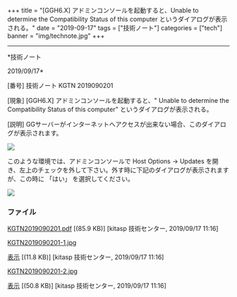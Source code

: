 ﻿+++
title = "[GGH6.X] アドミンコンソールを起動すると、Unable to determine the Compatibility Status of this computer というダイアログが表示される。"
date = "2019-09-17"
tags = ["技術ノート"]
categories = ["tech"]
banner = "img/technote.jpg"
+++

-----------------------------------------------------------------------------------------------------------------------------

*技術ノート

2019/09/17*


[番号]
技術ノート KGTN 2019090201

[現象]
[GGH6.X] アドミンコンソールを起動すると、" Unable to determine the
Compatibility Status of this computer" というダイアログが表示される。

[説明]
GGサーバーがインターネットへアクセスが出来ない場合、このダイアログが表示されます。

![](http://techreport.kitasp.net/attachments/download/4385/KGTN2019090201-1.jpg)

このような環境では、アドミンコンソールで Host Options → Updates
を開き、左上のチェックを外して下さい。外す時に下記のダイアログが表示されますが、この時に
「はい」 を選択してください。

![](http://techreport.kitasp.net/attachments/download/4386/KGTN2019090201-2.jpg)


### ファイル





[KGTN2019090201.pdf](http://techreport.kitasp.net/attachments/download/4384/KGTN2019090201.pdf)
 [(85.9 KB)] [kitasp 技術センター, 2019/09/17
11:16]

[KGTN2019090201-1.jpg](http://techreport.kitasp.net/attachments/download/4385/KGTN2019090201-1.jpg)

[表示](http://techreport.kitasp.net/attachments/4385/KGTN2019090201-1.jpg "表示")
 [(11.8 KB)] [kitasp 技術センター, 2019/09/17
11:16]

[KGTN2019090201-2.jpg](http://techreport.kitasp.net/attachments/download/4386/KGTN2019090201-2.jpg)

[表示](http://techreport.kitasp.net/attachments/4386/KGTN2019090201-2.jpg "表示")
 [(50.8 KB)] [kitasp 技術センター, 2019/09/17
11:16]
